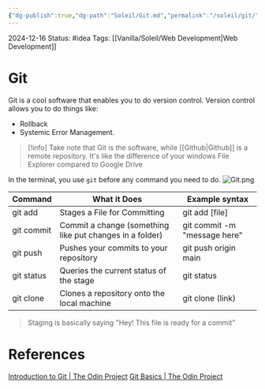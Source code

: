 ```yaml
---
{"dg-publish":true,"dg-path":"Soleil/Git.md","permalink":"/soleil/git/","created":"2024-12-17T18:43:59.676+08:00","updated":"2024-12-17T16:08:35.811+08:00"}
---
```


2024-12-16
Status: #idea
Tags: [[Vanilla/Soleil/Web Development\|Web Development]]
# Git

Git is a cool software that enables you to do version control.
Version control allows you to do things like:
- Rollback
- Systemic Error Management.

>[!info] Take note that Git is the software, while [[Github\|Github]] is a remote repository. It's like the difference of your windows File Explorer compared to Google Drive

In the terminal, you use `git` before any command you need to do.
![Git.png](/img/user/Vanilla/Files/Git.png)

| Command    | What it Does                                             | Example syntax               |
| ---------- | -------------------------------------------------------- | ---------------------------- |
| git add    | Stages a File for Committing                             | git add [file]               |
| git commit | Commit a change (something like put changes in a folder) | git commit -m "message here" |
| git push   | Pushes your commits to your repository                   | git push origin main         |
| git status | Queries the current status of the stage                  | git status                   |
| git clone  | Clones a repository onto the local machine               | git clone (link)             |
>Staging is basically saying "Hey! This file is ready for a commit"


# References
[Introduction to Git \| The Odin Project](https://www.theodinproject.com/lessons/foundations-introduction-to-git#git-local)
[Git Basics \| The Odin Project](https://www.theodinproject.com/lessons/foundations-git-basics)